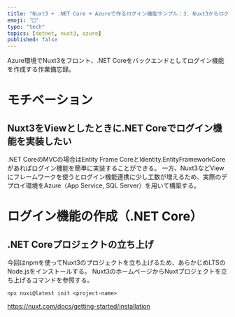 ```yaml
---
title: "Nuxt3 + .NET Core + Azureで作るログイン機能サンプル：3. Nuxt3からログインする"
emoji: "🫠"
type: "tech"
topics: [dotnet, nuxt3, azure]
published: false
---
```

Azure環境でNuxt3をフロント、.NET Coreをバックエンドとしてログイン機能を作成する作業備忘録。
# モチベーション
## Nuxt3をViewとしたときに.NET Coreでログイン機能を実装したい
.NET CoreのMVCの場合はEntity Frame CoreとIdentity.EntityFrameworkCoreがあればログイン機能を簡単に実装することができる。
一方、Nuxt3などViewにフレームワークを使うとログイン機能連携に少し工数が増えるため、実際のデプロイ環境をAzure（App Service, SQL Server）を用いて構築する。

# ログイン機能の作成（.NET Core）
## .NET Coreプロジェクトの立ち上げ
今回はnpmを使ってNuxt3のプロジェクトを立ち上げるため、あらかじめLTSのNode.jsをインストールする。
Nuxt3のホームページからNuxtプロジェクトを立ち上げるコマンドを参照する。
```console
npx nuxi@latest init <project-name>
```
https://nuxt.com/docs/getting-started/installation
